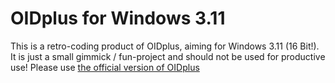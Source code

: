 
OIDplus for Windows 3.11
========================

This is a retro-coding product of OIDplus, aiming for Windows 3.11 (16 Bit!).
It is just a small gimmick / fun-project and should not be used for productive use!
Please use [the official version of OIDplus](https://github.com/danielmarschall/oidplus)
